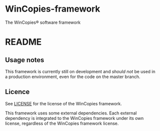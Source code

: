 WinCopies-framework
===================

The WinCopies® software framework


README
======

Usage notes
-----------

This framework is currently still on development and *should not* be used in a production environment, even for the code on the master branch.

Licence
-------

See [LICENSE](https://github.com/pierresprim/WinCopies-framework/blob/master/LICENSE) for the license of the WinCopies framework.

This framework uses some external dependencies. Each external dependency is integrated to the WinCopies framework under its own license, regardless of the WinCopies framework license.
